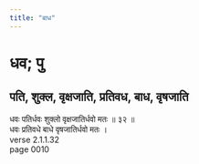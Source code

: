 ```yaml
---
title: "बाध"
---
```


# धव; पु
## पति, शुक्ल, वृक्षजाति, प्रतिवध, बाध, वृषजाति
धवः पतिर्धवः शुक्लो वृक्षजातिर्धवो मतः ॥ ३२ ॥<br />धवः प्रतिवधे बाधे वृषजातिर्धवो मतः ।<br />verse 2.1.1.32<br />page 0010

